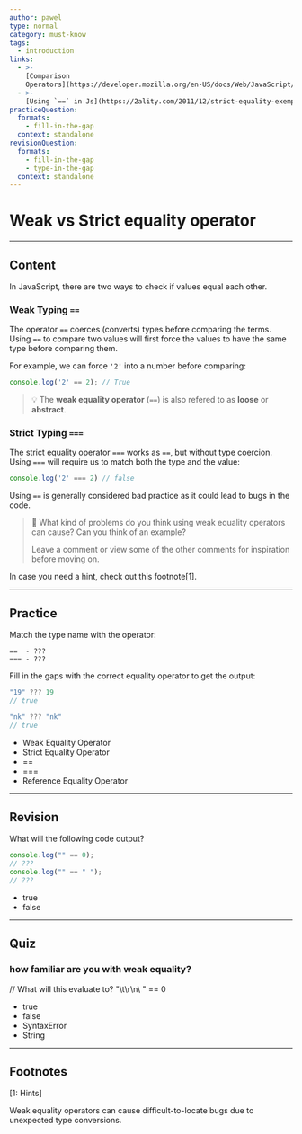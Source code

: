 ```yaml
---
author: pawel
type: normal
category: must-know
tags:
  - introduction
links:
  - >-
    [Comparison
    Operators](https://developer.mozilla.org/en-US/docs/Web/JavaScript/Reference/Operators/Comparison_Operators){website}
  - >-
    [Using `==` in Js](https://2ality.com/2011/12/strict-equality-exemptions.html){website}
practiceQuestion:
  formats:
    - fill-in-the-gap
  context: standalone
revisionQuestion:
  formats:
    - fill-in-the-gap
    - type-in-the-gap
  context: standalone
---
```


# Weak vs Strict equality operator


---

## Content

In JavaScript, there are two ways to check if values equal each other.

### Weak Typing `==`

The operator `==` coerces (converts) types before comparing the terms. Using `==` to compare two values will first force the values to have the same type before comparing them.

For example, we can force `'2'` into a number before comparing:

```js
console.log('2' == 2); // True
```

> 💡 The **weak equality operator** (`==`) is also refered to as **loose** or **abstract**.

### Strict Typing `===`

The strict equality operator `===` works as `==`, but without type coercion. Using `===` will require us to match both the type and the value:

```js
console.log('2' === 2) // false
```

Using `==` is generally considered bad practice as it could lead to bugs in the code. 

> 🤔 What kind of problems do you think using weak equality operators can cause? Can you think of an example?
>
> Leave a comment or view some of the other comments for inspiration before moving on.

In case you need a hint, check out this footnote[1].

---

## Practice

Match the type name with the operator:

```plain-text
==  - ???
=== - ???
```

Fill in the gaps with the correct equality operator to get the output:

```js
"19" ??? 19
// true

"nk" ??? "nk"
// true
```

- Weak Equality Operator
- Strict Equality Operator
- ==
- ===
- Reference Equality Operator


---

## Revision

What will the following code output?

```javascript
console.log("" == 0);
// ???
console.log("" == " ");
// ???
```

- true
- false


---

## Quiz

### how familiar are you with weak equality?


// What will this evaluate to?
"\t\r\n\ " == 0

- true
- false
- SyntaxError
- String

---

## Footnotes

[1: Hints]

Weak equality operators can cause difficult-to-locate bugs due to unexpected type conversions.
